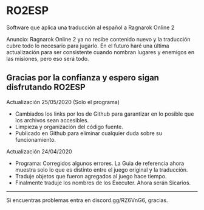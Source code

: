 # RO2ESP
Software que aplica una traducción al español a Ragnarok Online 2

Anuncio: Ragnarok Online 2 ya no recibe contenido nuevo y la traducción cubre todo lo necesario para jugarlo. En el futuro haré una
última actualización para ser consistente cuando nombran lugares y enemigos en las misiones, pero eso será todo.

Gracias por la confianza y espero sigan disfrutando RO2ESP
----------------------------------------------------------------
Actualización 25/05/2020 (Solo el programa)
- Cambiados los links por los de Github para garantizar en lo posible que los archivos sean accesibles.
- Limpieza y organización del código fuente.
- Publicado en Github para eliminar cualquier duda sobre su funcionamiento.

Actualización 24/04/2020
- Programa: Corregidos algunos errores. La Guia de referencia ahora muestra solo lo que es distinto entre el juego original y la traducción.
- Traduje objetos que fueron agregados al juego hace tiempo.
- Finalmente traduje los nombres de los Executer. Ahora serán Sicarios.
----------------------------------------------------------------
Si encuentras problemas entra en discord.gg/RZ6VnG6, gracias.

